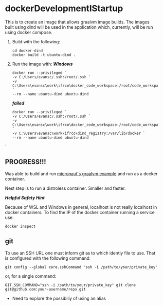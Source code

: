 # dockerDevelopmentIStartup

This is to create an image that allows graalvm image builds.  The images built using dind will be used in the application which, currently, will be run using docker compose.


1. Build with the following:
   ```
   cd docker-dind
   docker build -t ubuntu-dind .
   ```
1. Run the image with: 
   ***Windows***
   ```
   docker run --privileged `
   -v C:/Users/evansc/.ssh:/root/.ssh `
   -v C:\Users\evansc\work\ifrco\docker_code_workspace:/root/code_workspace `
   --rm --name ubuntu-dind ubuntu-dind
   ```
   ***failed***
   ```
   docker run --privileged `
   -v C:/Users/evansc/.ssh:/root/.ssh `
   -v C:\Users\evansc\work\ifrco\docker_code_workspace:/root/code_workspace `
   -v C:\Users\evansc\work\ifrco\dind_registry:/var/lib/docker `
   --rm --name ubuntu-dind ubuntu-dind
   ```
`


## PROGRESS!!!

Was able to build and run [micronaut's graalvm example](https://guides.micronaut.io/latest/micronaut-creating-first-graal-app-gradle-java.html) and run as a docker container.  

Nest step is to run a distroless container. Smaller and faster.

***Helpful Safety Hint***

Because of WSL and Windows in general, localhost is not really localhost in docker containers.  To find the IP of the docker container running a service use:
```
docker inspect  
```

## git

To use an SSH URL one must inform git as to which identiy file to use.  That is configured with the following command:
```
git config --global core.sshCommand "ssh -i /path/to/your/private_key"
```
or, for a single command:
```
GIT_SSH_COMMAND="ssh -i /path/to/your/private_key" git clone git@github.com:your-username/repo.git
```


- Need to explore the possibiliy of using an alias